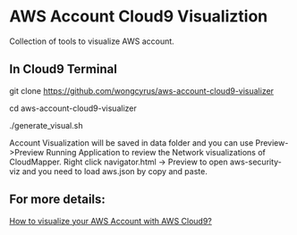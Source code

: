 # AWS Account Cloud9 Visualiztion
Collection of tools to visualize AWS account. 

## In Cloud9 Terminal
git clone https://github.com/wongcyrus/aws-account-cloud9-visualizer

cd aws-account-cloud9-visualizer

./generate_visual.sh


Account Visualization will be saved in data folder and you can use Preview->Preview Running Application to review the Network visualizations of CloudMapper.
Right click navigator.html -> Preview to open aws-security-viz and you need to load aws.json by copy and paste.

## For more details: 

[How to visualize your AWS Account with AWS Cloud9?](https://www.linkedin.com/pulse/how-visualize-your-aws-account-cloud9-wong-chun-yin-cyrus-%25E9%25BB%2583%25E4%25BF%258A%25E5%25BD%25A5-/) 
